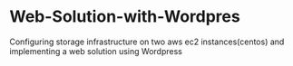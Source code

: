 # Web-Solution-with-Wordpres
Configuring storage infrastructure on two aws ec2 instances(centos) and implementing a web solution using Wordpress

